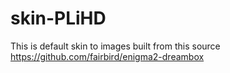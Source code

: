 # skin-PLiHD
This is default skin to images built from this source
https://github.com/fairbird/enigma2-dreambox
